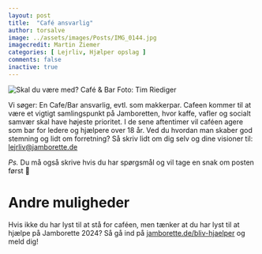 ```yaml
---
layout: post
title:  "Café ansvarlig"
author: torsalve
image: ../assets/images/Posts/IMG_0144.jpg
imagecredit: Martin Ziemer
categories: [ Lejrliv, Hjælper opslag ]
comments: false
inactive: true
---
```


![Skal du være med? Café & Bar](../assets/images/Posts/IMG_0144.jpg)
<span class="image-caption">Foto: Tim Riediger</span>

Vi søger: 
En Cafe/Bar ansvarlig, evtl. som makkerpar. 
Cafeen kommer til at være et vigtigt samlingspunkt på Jamboretten, hvor kaffe, vafler og socialt samvær skal have højeste prioritet. 
I de sene aftentimer vil caféen agere som bar for ledere og hjælpere over 18 år. 
Ved du hvordan man skaber god stemning og lidt om forretning? Så skriv lidt om dig selv og dine visioner til: [lejrliv@jamborette.de](mailto:lejrliv@jamborette.de) 

_Ps._ Du må også skrive hvis du har spørgsmål og vil tage en snak om posten først 🙂

# Andre muligheder
Hvis ikke du har lyst til at stå for caféen, men tænker at du har lyst til at hjælpe på Jamborette 2024?
Så gå ind på [jamborette.de/bliv-hjaelper](/bliv-hjaelper/) og meld dig!